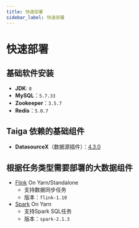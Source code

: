```yaml
---
title: 快速部署
sidebar_label: 快速部署
---
```

# 快速部署
## 基础软件安装
* **JDK**: `8`
* **MySQL**：`5.7.33`
* **Zookeeper**：`3.5.7`
* **Redis**：`5.0.7`

## Taiga 依赖的基础组件
* **DatasourceX**（数据源插件）：[4.3.0](https://github.com/DTStack/DatasourceX/releases/tag/v4.3.0)

## 根据任务类型需要部署的大数据组件
* [Flink](https://flink.apache.org/)  On Yarn/Standalone
    * 支持数据同步任务
    * 版本：`flink-1.10`
* [Spark](https://spark.apache.org/)  On Yarn
    * 支持Spark SQL任务
    * 版本：`spark-2.1.3`
